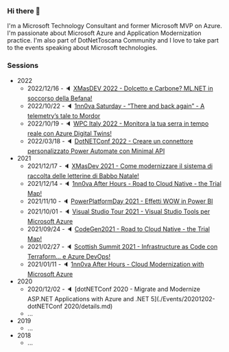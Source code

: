 ### Hi there 👋

I'm a Microsoft Technology Consultant and former Microsoft MVP on Azure. I'm passionate about Microsoft Azure and Application Modernization practice.
I'm also part of DotNetToscana Community and I love to take part to the events speaking about Microsoft technologies.

### Sessions

* 2022
	*	2022/12/16 - :speaker: [XMasDEV 2022 - Dolcetto e Carbone? ML.NET in soccorso della Befana!](./Events/20221216-XMasDev/details.md)
	*	2022/10/22 - :speaker: [1nn0va Saturday - “There and back again” - A telemetry’s tale to Mordor](./Events/20221024-1nn0va%20Saturday/details.md)
	*	2022/10/19 - :speaker: [WPC Italy 2022 - Monitora la tua serra in tempo reale con Azure Digital Twins!](./Events/20221019-WPC2022/details.md)
	*	2022/03/18 - :speaker: [DotNETConf 2022 - Creare un connettore personalizzato Power Automate con Minimal API](./Events/20220318-DotNETConf%202022/details.md)
* 2021
	*	2021/12/17 - :speaker: [XMasDev 2021 - Come modernizzare il sistema di raccolta delle letterine di Babbo Natale!](./Events/20211217-XMasDev%202021/details.md)
	*	2021/12/14 - :speaker: [1nn0va After Hours - Road to Cloud Native - the Trial Map!](./Events/20211214-1nn0va%20After%20Hours/details.md)
	*	2021/11/10 - :speaker: [PowerPlatformDay 2021 - Effetti WOW in Power BI](./Events/20211110-PowerPlatformDay%202021/details.md)
	*	2021/10/01 - :speaker: [Visual Studio Tour 2021 - Visual Studio Tools per Microsoft Azure](./Events/20211001-Visual%20Studio%20Tour%202021/details.md)
	*	2021/09/24 - :speaker: [CodeGen2021 - Road to Cloud Native - the Trial Map!](./Events/20210924-CloudGen2021/details.md)
	*	2021/02/27 - :speaker: [Scottish Summit 2021 - Infrastructure as Code con Terraform... e Azure DevOps!](./Events/20210227-Scottish%20Summit%202021/details.md)
	*	2021/01/11 - :speaker: [1nn0va After Hours - Cloud Modernization with Microsoft Azure](./Events/20210111-1nn0vaA%20After%20Hours/details.md)
* 2020
	*	2020/12/02 - :speaker: [dotNETConf 2020 - Migrate and Modernize ASP.NET Applications with Azure and .NET 5](./Events/20201202-dotNETConf 2020/details.md)
	*	...
* 2019
	*   ...
* 2018
	*	...
